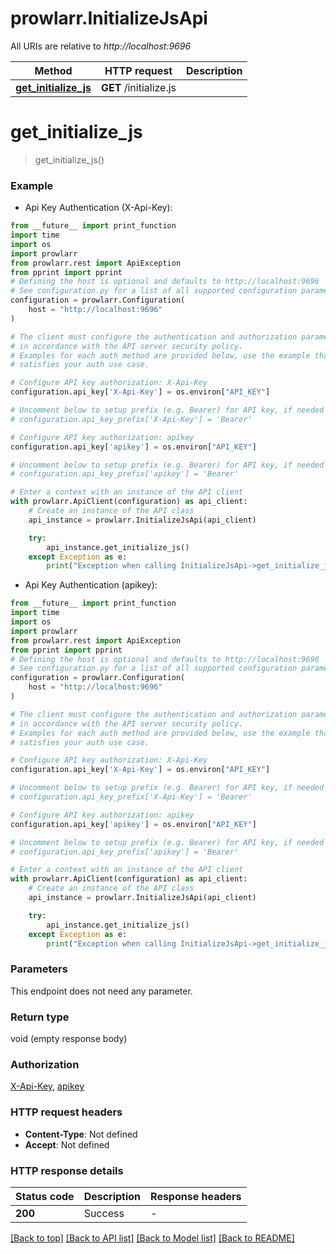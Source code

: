 # prowlarr.InitializeJsApi

All URIs are relative to *http://localhost:9696*

Method | HTTP request | Description
------------- | ------------- | -------------
[**get_initialize_js**](InitializeJsApi.md#get_initialize_js) | **GET** /initialize.js | 


# **get_initialize_js**
> get_initialize_js()



### Example

* Api Key Authentication (X-Api-Key):
```python
from __future__ import print_function
import time
import os
import prowlarr
from prowlarr.rest import ApiException
from pprint import pprint
# Defining the host is optional and defaults to http://localhost:9696
# See configuration.py for a list of all supported configuration parameters.
configuration = prowlarr.Configuration(
    host = "http://localhost:9696"
)

# The client must configure the authentication and authorization parameters
# in accordance with the API server security policy.
# Examples for each auth method are provided below, use the example that
# satisfies your auth use case.

# Configure API key authorization: X-Api-Key
configuration.api_key['X-Api-Key'] = os.environ["API_KEY"]

# Uncomment below to setup prefix (e.g. Bearer) for API key, if needed
# configuration.api_key_prefix['X-Api-Key'] = 'Bearer'

# Configure API key authorization: apikey
configuration.api_key['apikey'] = os.environ["API_KEY"]

# Uncomment below to setup prefix (e.g. Bearer) for API key, if needed
# configuration.api_key_prefix['apikey'] = 'Bearer'

# Enter a context with an instance of the API client
with prowlarr.ApiClient(configuration) as api_client:
    # Create an instance of the API class
    api_instance = prowlarr.InitializeJsApi(api_client)

    try:
        api_instance.get_initialize_js()
    except Exception as e:
        print("Exception when calling InitializeJsApi->get_initialize_js: %s\n" % e)
```

* Api Key Authentication (apikey):
```python
from __future__ import print_function
import time
import os
import prowlarr
from prowlarr.rest import ApiException
from pprint import pprint
# Defining the host is optional and defaults to http://localhost:9696
# See configuration.py for a list of all supported configuration parameters.
configuration = prowlarr.Configuration(
    host = "http://localhost:9696"
)

# The client must configure the authentication and authorization parameters
# in accordance with the API server security policy.
# Examples for each auth method are provided below, use the example that
# satisfies your auth use case.

# Configure API key authorization: X-Api-Key
configuration.api_key['X-Api-Key'] = os.environ["API_KEY"]

# Uncomment below to setup prefix (e.g. Bearer) for API key, if needed
# configuration.api_key_prefix['X-Api-Key'] = 'Bearer'

# Configure API key authorization: apikey
configuration.api_key['apikey'] = os.environ["API_KEY"]

# Uncomment below to setup prefix (e.g. Bearer) for API key, if needed
# configuration.api_key_prefix['apikey'] = 'Bearer'

# Enter a context with an instance of the API client
with prowlarr.ApiClient(configuration) as api_client:
    # Create an instance of the API class
    api_instance = prowlarr.InitializeJsApi(api_client)

    try:
        api_instance.get_initialize_js()
    except Exception as e:
        print("Exception when calling InitializeJsApi->get_initialize_js: %s\n" % e)
```

### Parameters
This endpoint does not need any parameter.

### Return type

void (empty response body)

### Authorization

[X-Api-Key](../README.md#X-Api-Key), [apikey](../README.md#apikey)

### HTTP request headers

 - **Content-Type**: Not defined
 - **Accept**: Not defined

### HTTP response details
| Status code | Description | Response headers |
|-------------|-------------|------------------|
**200** | Success |  -  |

[[Back to top]](#) [[Back to API list]](../README.md#documentation-for-api-endpoints) [[Back to Model list]](../README.md#documentation-for-models) [[Back to README]](../README.md)

